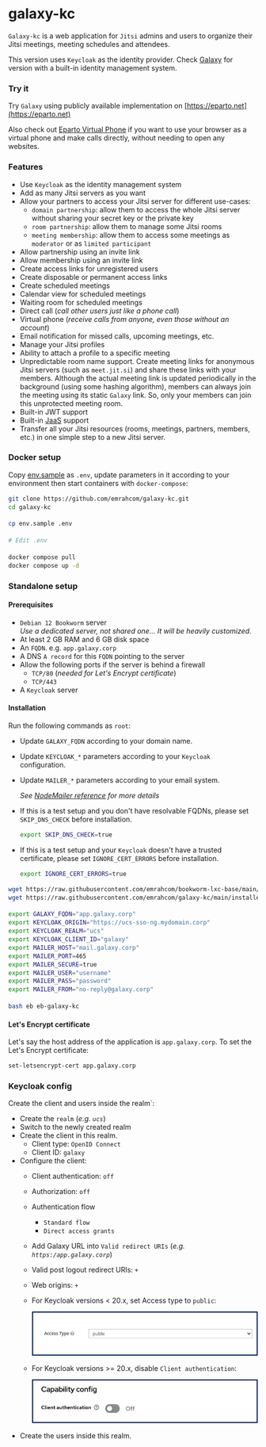 # galaxy-kc

`Galaxy-kc` is a web application for `Jitsi` admins and users to organize their
Jitsi meetings, meeting schedules and attendees.

This version uses `Keycloak` as the identity provider. Check
[Galaxy](https://github.com/emrahcom/galaxy) for version with a built-in
identity management system.

### Try it

Try `Galaxy` using publicly available implementation on
[https://eparto.net](https://eparto.net)

Also check out
[Eparto Virtual Phone](https://github.com/emrahcom/eparto-virtual-phone) if you
want to use your browser as a virtual phone and make calls directly, without
needing to open any websites.

### Features

- Use `Keycloak` as the identity management system
- Add as many Jitsi servers as you want
- Allow your partners to access your Jitsi server for different use-cases:
  - `domain partnership`: allow them to access the whole Jitsi server without
    sharing your secret key or the private key
  - `room partnership`: allow them to manage some Jitsi rooms
  - `meeting membership`: allow them to access some meetings as `moderator` or
    as `limited participant`
- Allow partnership using an invite link
- Allow membership using an invite link
- Create access links for unregistered users
- Create disposable or permanent access links
- Create scheduled meetings
- Calendar view for scheduled meetings
- Waiting room for scheduled meetings
- Direct call (_call other users just like a phone call_)
- Virtual phone (_receive calls from anyone, even those without an account_)
- Email notification for missed calls, upcoming meetings, etc.
- Manage your Jitsi profiles
- Ability to attach a profile to a specific meeting
- Unpredictable room name support. Create meeting links for anonymous Jitsi
  servers (such as `meet.jit.si`) and share these links with your members.
  Although the actual meeting link is updated periodically in the background
  (using some hashing algorithm), members can always join the meeting using its
  static `Galaxy` link. So, only your members can join this unprotected meeting
  room.
- Built-in JWT support
- Built-in [JaaS](https://jaas.8x8.vc) support
- Transfer all your Jitsi resources (rooms, meetings, partners, members, etc.)
  in one simple step to a new Jitsi server.

### Docker setup

Copy [env.sample](/env.sample) as `.env`, update parameters in it according to
your environment then start containers with `docker-compose`:

```bash
git clone https://github.com/emrahcom/galaxy-kc.git
cd galaxy-kc

cp env.sample .env

# Edit .env

docker compose pull
docker compose up -d
```

### Standalone setup

#### Prerequisites

- `Debian 12 Bookworm` server\
  _Use a dedicated server, not shared one... It will be heavily customized._
- At least 2 GB RAM and 6 GB disk space
- An `FQDN`. e.g. `app.galaxy.corp`
- A DNS `A record` for this `FQDN` pointing to the server
- Allow the following ports if the server is behind a firewall
  - `TCP/80` (_needed for Let's Encrypt certificate_)
  - `TCP/443`
- A `Keycloak` server

#### Installation

Run the following commands as `root`:

- Update `GALAXY_FQDN` according to your domain name.

- Update `KEYCLOAK_*` parameters according to your `Keycloak` configuration.

- Update `MAILER_*` parameters according to your email system.

  _See [NodeMailer reference](https://nodemailer.com/smtp/) for more details_

- If this is a test setup and you don't have resolvable FQDNs, please set
  `SKIP_DNS_CHECK` before installation.

  ```bash
  export SKIP_DNS_CHECK=true
  ```

- If this is a test setup and your `Keycloak` doesn't have a trusted
  certificate, please set `IGNORE_CERT_ERRORS` before installation.

  ```bash
  export IGNORE_CERT_ERRORS=true
  ```

```bash
wget https://raw.githubusercontent.com/emrahcom/bookworm-lxc-base/main/installer/eb
wget https://raw.githubusercontent.com/emrahcom/galaxy-kc/main/installer/eb-galaxy-kc.conf

export GALAXY_FQDN="app.galaxy.corp"
export KEYCLOAK_ORIGIN="https://ucs-sso-ng.mydomain.corp"
export KEYCLOAK_REALM="ucs"
export KEYCLOAK_CLIENT_ID="galaxy"
export MAILER_HOST="mail.galaxy.corp"
export MAILER_PORT=465
export MAILER_SECURE=true
export MAILER_USER="username"
export MAILER_PASS="password"
export MAILER_FROM="no-reply@galaxy.corp"

bash eb eb-galaxy-kc
```

#### Let's Encrypt certificate

Let's say the host address of the application is `app.galaxy.corp`. To set the
Let's Encrypt certificate:

```bash
set-letsencrypt-cert app.galaxy.corp
```

### Keycloak config

Create the client and users inside the realm`:

- Create the `realm` (_e.g. `ucs`_)
- Switch to the newly created realm
- Create the client in this realm.
  - Client type: `OpenID Connect`
  - Client ID: `galaxy`
- Configure the client:
  - Client authentication: `off`
  - Authorization: `off`
  - Authentication flow
    - `Standard flow`
    - `Direct access grants`
  - Add Galaxy URL into `Valid redirect URIs` (_e.g. `https:/app.galaxy.corp`_)
  - Valid post logout redirect URIs: `+`
  - Web origins: `+`
  - For Keycloak versions < 20.x, set Access type to `public`:

    ![Screenshot Keycloak pre-20](docs/images/keycloak-pre-20.png)

  - For Keycloak versions >= 20.x, disable `Client authentication`:

    ![Screenshot Keycloak 20](docs/images/keycloak-20.png)
- Create the users inside this realm.

